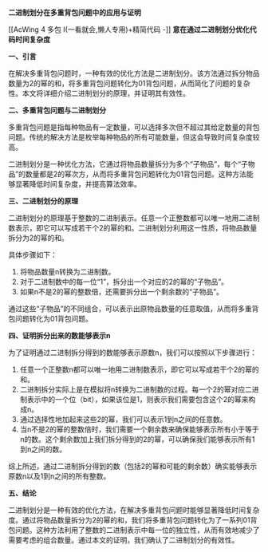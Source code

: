 **二进制划分在多重背包问题中的应用与证明**

[[AcWing 4 多包 I(一看就会,懒人专用)+精简代码 -]]
**意在通过二进制划分优化代码时间复杂度**

**一、引言**

在解决多重背包问题时，一种有效的优化方法是二进制划分。该方法通过拆分物品数量为2的幂的和，将多重背包问题转化为01背包问题，从而简化了问题的复杂性。本文将详细介绍二进制划分的原理，并证明其有效性。

**二、多重背包问题与二进制划分**

多重背包问题是指每种物品有一定数量，可以选择多次但不超过其给定数量的背包问题。传统的解决方法是枚举每种物品的所有可能数量，但这会导致时间复杂度较高。

二进制划分是一种优化方法，它通过将物品数量拆分为多个“子物品”，每个“子物品”的数量都是2的幂次方，从而将多重背包问题转化为01背包问题。这种方法能够显著降低时间复杂度，并提高算法效率。

**三、二进制划分的原理**

二进制划分的原理基于整数的二进制表示。任意一个正整数都可以唯一地用二进制数表示，即它可以写成若干个2的幂的和。二进制划分利用这一性质，将物品数量拆分为2的幂的和。

具体步骤如下：

1. 将物品数量n转换为二进制数。
2. 对于二进制数中的每一位“1”，拆分出一个对应的2的幂的“子物品”。
3. 如果n不是2的幂的整数倍，还需要拆分出一个剩余数的“子物品”。

通过这些“子物品”的不同组合，可以表示出原物品数量的任意取值，从而将多重背包问题转化为01背包问题。

**四、证明拆分出来的数能够表示n**

为了证明通过二进制拆分得到的数能够表示原数n，我们可以按照以下步骤进行：

1. 任意一个正整数n都可以唯一地用二进制数表示，即它可以写成若干个2的幂的和。
2. 二进制拆分实际上是在模拟将n转换为二进制数的过程。每一个2的幂对应二进制表示中的一个位（bit），如果该位是1，则表示我们需要包含这个2的幂来构成n。
3. 通过选择性地加起来这些2的幂，我们可以表示1到n之间的任意数。
4. 当n不是2的幂的整数倍时，我们需要一个剩余数来确保能够表示所有小于等于n的数。这个剩余数加上我们拆分得到的2的幂，可以确保我们能够表示所有1到n之间的数。

综上所述，通过二进制拆分得到的数（包括2的幂和可能的剩余数）确实能够表示原数n以及1到n之间的所有整数。

**五、结论**

二进制划分是一种有效的优化方法，在解决多重背包问题时能够显著降低时间复杂度。通过将物品数量拆分为2的幂的和，我们将多重背包问题转化为了一系列01背包问题。这种方法利用了整数的二进制表示中每一位的独立性，从而有效地减少了需要考虑的组合数量。通过本文的证明，我们确认了二进制划分的有效性。
